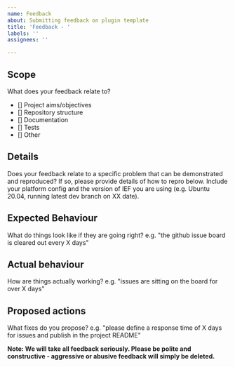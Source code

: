 ```yaml
---
name: Feedback
about: Submitting feedback on plugin template
title: 'Feedback - '
labels: ''
assignees: ''

---
```


## Scope

What does your feedback relate to?

- [] Project aims/objectives
- [] Repository structure 
- [] Documentation
- [] Tests
- [] Other

## Details

Does your feedback relate to a specific problem that can be demonstrated and reproduced? If so, please provide details of how to repro below.
Include your platform config and the version of IEF you are using (e.g. Ubuntu 20.04, running latest dev branch on XX date).

## Expected Behaviour

What do things look like if they are going right?
e.g. "the github issue board is cleared out every X days"

## Actual behaviour

How are things actually working?
e.g. "issues are sitting on the board for over X days"

## Proposed actions

What fixes do you propose?
e.g. "please define a response time of X days for issues and publish in the project README"


**Note: We will take all feedback seriously. Please be polite and constructive - aggressive or abusive feedback will simply be deleted.**
